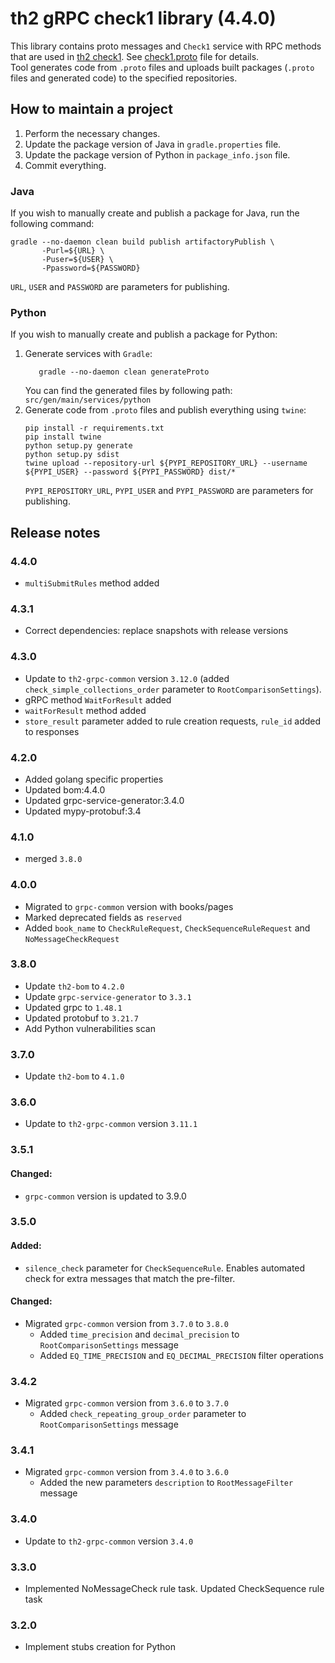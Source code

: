 # th2 gRPC check1 library (4.4.0)

This library contains proto messages and `Check1` service with RPC methods that are used
in [th2 check1](https://github.com/th2-net/th2-check1 "th2-check1").
See [check1.proto](src/main/proto/th2_grpc_check1/check1.proto "check1.proto") file for details. <br>
Tool generates code from `.proto` files and uploads built packages (`.proto` files and generated code) to the specified
repositories.

## How to maintain a project

1. Perform the necessary changes.
2. Update the package version of Java in `gradle.properties` file.
3. Update the package version of Python in `package_info.json` file.
4. Commit everything.

### Java

If you wish to manually create and publish a package for Java, run the following command:

```
gradle --no-daemon clean build publish artifactoryPublish \
       -Purl=${URL} \ 
       -Puser=${USER} \
       -Ppassword=${PASSWORD}
```

`URL`, `USER` and `PASSWORD` are parameters for publishing.

### Python

If you wish to manually create and publish a package for Python:

1. Generate services with `Gradle`:
    ```
       gradle --no-daemon clean generateProto
    ```
   You can find the generated files by following path: `src/gen/main/services/python`
2. Generate code from `.proto` files and publish everything using `twine`:
    ```
    pip install -r requirements.txt
    pip install twine
    python setup.py generate
    python setup.py sdist
    twine upload --repository-url ${PYPI_REPOSITORY_URL} --username ${PYPI_USER} --password ${PYPI_PASSWORD} dist/*
    ```
   `PYPI_REPOSITORY_URL`, `PYPI_USER` and `PYPI_PASSWORD` are parameters for publishing.

## Release notes

### 4.4.0

+ `multiSubmitRules` method added 

### 4.3.1

+ Correct dependencies: replace snapshots with release versions

### 4.3.0

+ Update to `th2-grpc-common` version `3.12.0` (added `check_simple_collections_order` parameter to `RootComparisonSettings`).
+ gRPC method `WaitForResult` added
+ `waitForResult` method added
+ `store_result` parameter added to rule creation requests, `rule_id` added to responses

### 4.2.0

+ Added golang specific properties
+ Updated bom:4.4.0
+ Updated grpc-service-generator:3.4.0
+ Updated mypy-protobuf:3.4

### 4.1.0

+ merged `3.8.0`

### 4.0.0

+ Migrated to `grpc-common` version with books/pages
+ Marked deprecated fields as `reserved`
+ Added `book_name` to `CheckRuleRequest`, `CheckSequenceRuleRequest` and `NoMessageCheckRequest`

### 3.8.0

+ Update `th2-bom` to `4.2.0`
+ Update `grpc-service-generator` to `3.3.1`
+ Updated grpc to `1.48.1`
+ Updated protobuf to `3.21.7`
+ Add Python vulnerabilities scan

### 3.7.0

+ Update `th2-bom` to `4.1.0`

### 3.6.0

+ Update to `th2-grpc-common` version `3.11.1`

### 3.5.1

#### Changed:

+ `grpc-common` version is updated to 3.9.0

### 3.5.0

#### Added:

+ `silence_check` parameter for `CheckSequenceRule`. Enables automated check for extra messages that match the
  pre-filter.

#### Changed:

+ Migrated `grpc-common` version from `3.7.0` to `3.8.0`
    + Added `time_precision` and `decimal_precision` to `RootComparisonSettings` message
    + Added `EQ_TIME_PRECISION` and `EQ_DECIMAL_PRECISION` filter operations

### 3.4.2

+ Migrated `grpc-common` version from `3.6.0` to `3.7.0`
    + Added `check_repeating_group_order` parameter to `RootComparisonSettings` message

### 3.4.1

+ Migrated `grpc-common` version from `3.4.0` to `3.6.0`
    + Added the new parameters `description` to `RootMessageFilter` message

### 3.4.0

+ Update to `th2-grpc-common` version `3.4.0`

### 3.3.0

+ Implemented NoMessageCheck rule task. Updated CheckSequence rule task

### 3.2.0

+ Implement stubs creation for Python